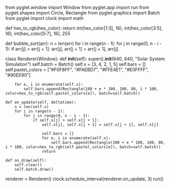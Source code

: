 from pyglet.window import Window
from pyglet.app import run
from pyglet.shapes import Circle, Rectangle
from pyglet.graphics import Batch
from pyglet import clock
import math

def hex_to_rgb(hex_color):
    return int(hex_color[1:3], 16), int(hex_color[3:5], 16), int(hex_color[5:7], 16), 255

def bubble_sort(arr):
    n = len(arr)
    for i in range(n - 1):
        for j in range(0, n - i - 1):
            if arr[j] > arr[j + 1]:
                arr[j], arr[j + 1] = arr[j + 1], arr[j]

class Renderer(Window):
    def __init__(self):
        super().__init__(640, 640, "Solar System Simulation")
        self.batch = Batch()
        self.x = [3, 4, 2, 1, 5]
        self.bars = []
        self.pastel_colors = ["#F0F8FF", "#FAEBD7", "#FFE4E1", "#E0FFFF", "#90EE90"]  

        for e, i in enumerate(self.x):
            self.bars.append(Rectangle(100 + e * 100, 100, 80, i * 100, color=hex_to_rgb(self.pastel_colors[e]), batch=self.batch))

    def on_update(self, deltatime):
        n = len(self.x)
        for i in range(n - 1):
            for j in range(0, n - i - 1):
                if self.x[j] > self.x[j + 1]:
                    self.x[j], self.x[j + 1] = self.x[j + 1], self.x[j]
                
                    self.bars = []
                    for e, i in enumerate(self.x):
                        self.bars.append(Rectangle(100 + e * 100, 100, 80, i * 100, color=hex_to_rgb(self.pastel_colors[e]), batch=self.batch))
                    return

    def on_draw(self):
        self.clear()
        self.batch.draw()

renderer = Renderer()
clock.schedule_interval(renderer.on_update, 3)
run()
